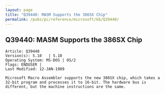 ```yaml
---
layout: page
title: "Q39440: MASM Supports the 386SX Chip"
permalink: /pubs/pc/reference/microsoft/kb/Q39440/
---
```


## Q39440: MASM Supports the 386SX Chip

	Article: Q39440
	Version(s): 5.10   | 5.10
	Operating System: MS-DOS | OS/2
	Flags: ENDUSER |
	Last Modified: 12-JAN-1989
	
	Microsoft Macro Assembler supports the new 386SX chip, which takes a
	32-bit program and processes it to 16-bit. The hardware bus is
	different, but the machine instructions are the same.
